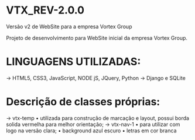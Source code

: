 # VTX_REV-2.0.0
Versão v2 de WebSite para a empresa Vortex Group

Projeto de desenvolvimento para WebSite inicial da empresa Vortex Group.

# LINGUAGENS UTILIZADAS:
-> HTML5, CSS3, JavaScript, NODE jS, JQuery, Python
-> Django e SQLite

# Descrição de classes próprias:
-> vtx-temp
    • utilizada para construção de marcação e layout, possui borda solida vermelha para melhor orientação;
-> vtx-nav-1
    • para utilizar com logo na versão clara;
    • background azul escuro
    • letras em cor branca
    